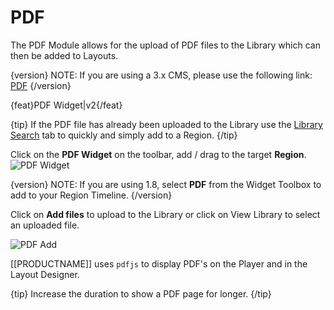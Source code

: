 <!--toc=widgets-->

# PDF

The PDF Module allows for the upload of PDF files to the Library which can then be added to Layouts.

{version}
NOTE: If you are using a 3.x CMS, please use the following link: [PDF](media_module_pdf.html)
{/version}

{feat}PDF Widget|v2{/feat}

{tip}
If the PDF file has already been uploaded to the Library use the [Library Search](layouts_library_search.html) tab to quickly and simply add to a Region.
{/tip}

Click on the **PDF Widget** on the toolbar,  add / drag to the target **Region**.  ![PDF Widget](img/v2_media_pdf_widget.png)

{version}
NOTE: If you are using 1.8, select **PDF** from the Widget Toolbox to add to your Region Timeline.
{/version}

Click on **Add files** to upload to the Library or click on View Library to select an uploaded file.

![PDF Add](img/v2_media_pdf_upload.png)

[[PRODUCTNAME]] uses `pdfjs` to display PDF's on the Player and in the Layout Designer.

{tip}
Increase the duration to show a PDF page for longer.
{/tip}
